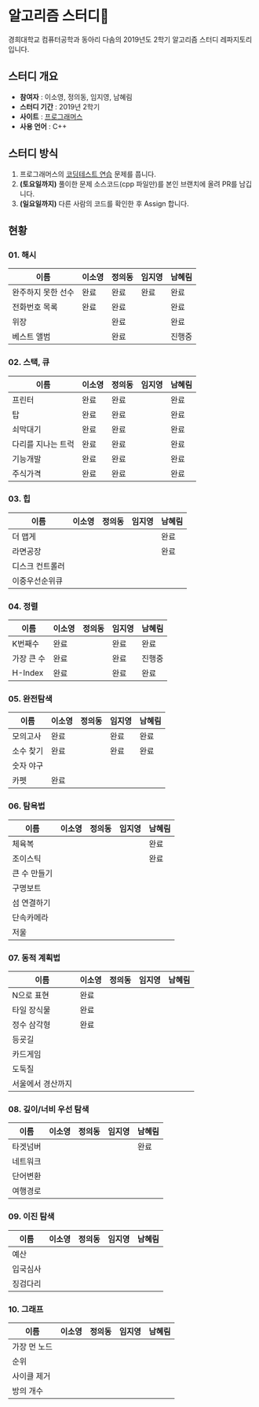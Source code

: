 ﻿# 알고리즘 스터디📝

경희대학교 컴퓨터공학과 동아리 다솜의 2019년도 2학기 알고리즘 스터디 레파지토리입니다.

## 스터디 개요
* **참여자** : 이소영, 정의동, 임지영, 남혜림
* **스터디 기간** : 2019년 2학기
* **사이트** : [프로그래머스](https://programmers.co.kr)
* **사용 언어** : C++

## 스터디 방식
1. 프로그래머스의 [코딩테스트 연습](https://programmers.co.kr/learn/challenges) 문제를 풉니다.
2. **(토요일까지)** 풀이한 문제 소스코드(cpp 파일만)를 본인 브랜치에 올려 PR를 남깁니다.
3. **(일요일까지)** 다른 사람의 코드를 확인한 후 Assign 합니다.

## 현황
### 01. 해시
|이름|이소영|정의동|임지영|남혜림|
|--|--|--|--|--|
|완주하지 못한 선수|완료|완료|완료|완료|
|전화번호 목록|완료|완료||완료|
|위장||완료||완료|
|베스트 앨범||완료||진행중|

### 02. 스택, 큐
|이름|이소영|정의동|임지영|남혜림|
|--|--|--|--|--|
|프린터|완료|완료||완료|
|탑|완료|완료||완료|
|쇠막대기|완료|완료||완료|
|다리를 지나는 트럭|완료|완료||완료|
|기능개발|완료|완료||완료|
|주식가격|완료|완료||완료|

### 03. 힙
|이름|이소영|정의동|임지영|남혜림|
|--|--|--|--|--|
|더 맵게||||완료|
|라면공장||||완료|
|디스크 컨트롤러|||||
|이중우선순위큐|||||

### 04. 정렬
|이름|이소영|정의동|임지영|남혜림|
|--|--|--|--|--|
|K번째수|완료||완료|완료|
|가장 큰 수|완료||완료|진행중|
|H-Index|완료||완료|완료|

### 05. 완전탐색
|이름|이소영|정의동|임지영|남혜림|
|--|--|--|--|--|
|모의고사|완료||완료|완료|
|소수 찾기|완료||완료|완료|
|숫자 야구|||||
|카펫|완료||||

### 06. 탐욕법
|이름|이소영|정의동|임지영|남혜림|
|--|--|--|--|--|
|체육복||||완료|
|조이스틱||||완료|
|큰 수 만들기|||||
|구명보트|||||
|섬 연결하기|||||
|단속카메라|||||
|저울|||||

### 07. 동적 계획법
|이름|이소영|정의동|임지영|남혜림|
|--|--|--|--|--|
|N으로 표현|완료||||
|타일 장식물|완료||||
|정수 삼각형|완료||||
|등굣길|||||
|카드게임|||||
|도둑질|||||
|서울에서 경산까지|||||

### 08. 깊이/너비 우선 탐색
|이름|이소영|정의동|임지영|남혜림|
|--|--|--|--|--|
|타겟넘버||||완료|
|네트워크|||||
|단어변환|||||
|여행경로|||||

### 09. 이진 탐색
|이름|이소영|정의동|임지영|남혜림|
|--|--|--|--|--|
|예산|||||
|입국심사|||||
|징검다리|||||

### 10. 그래프
|이름|이소영|정의동|임지영|남혜림|
|--|--|--|--|--|
|가장 먼 노드|||||
|순위|||||
|사이클 제거|||||
|방의 개수|||||
